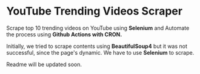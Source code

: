 # YouTube Trending Videos Scraper
Scrape top 10 trending videos on YouTube using **Selenium** and Automate the process using **Github Actions with CRON.**


Initially, we tried to scrape contents using **BeautifulSoup4** but it was not successful, since the page's dynamic.
We have to use **Selenium** to scrape.

Readme will be updated soon.

